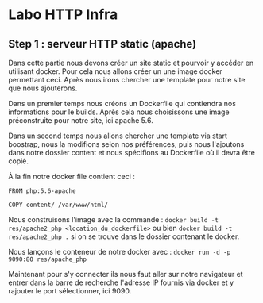 # Labo HTTP Infra 

## Step 1 : serveur HTTP static (apache)

Dans cette partie nous devons créer un site static et pourvoir y accéder en utilisant docker. Pour cela nous allons créer un une image docker permettant ceci. Après nous irons chercher une template pour notre site que nous ajouterons.

Dans un premier temps nous créons un Dockerfile qui contiendra nos informations pour le builds. Après cela nous choisissons une image préconstruite pour notre site, ici apache 5.6.


Dans un second temps nous allons chercher une template via start boostrap, nous la modifions selon nos préférences, puis nous l'ajoutons dans notre dossier content et nous spécifions au Dockerfile où il devra être copié.

À la fin notre docker file contient ceci :

```
FROM php:5.6-apache

COPY content/ /var/www/html/
```

Nous construisons l'image avec la commande :
`docker build -t res/apache2_php <location_du_dockerfile>`
ou bien
`docker build -t res/apache2_php .`
si on se trouve dans le dossier contenant le docker.

Nous lançons le conteneur de notre docker avec :
`docker run -d -p 9090:80 res/apache_php`

Maintenant pour s'y connecter ils nous faut aller sur notre navigateur et entrer dans la barre de recherche l'adresse IP fournis via docker et y rajouter le port sélectionner, ici 9090.